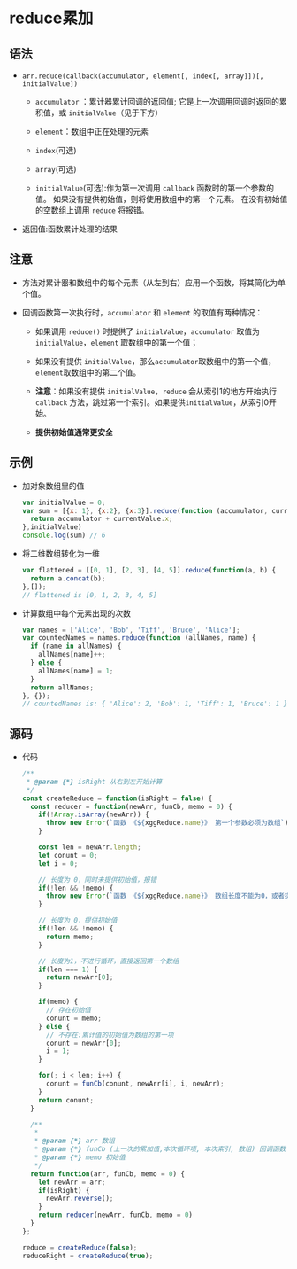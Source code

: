# reduce累加

## 语法

*   `arr.reduce(callback(accumulator, element[, index[, array]])[, initialValue])`

    *   `accumulator` ：累计器累计回调的返回值; 它是上一次调用回调时返回的累积值，或 `initialValue`（见于下方）

    *   `element`：数组中正在处理的元素

    *   `index`(可选)

    *   `array`(可选)

    *   `initialValue`(可选):作为第一次调用 `callback` 函数时的第一个参数的值。 如果没有提供初始值，则将使用数组中的第一个元素。 在没有初始值的空数组上调用 `reduce` 将报错。

*   返回值:函数累计处理的结果

## 注意

*   方法对累计器和数组中的每个元素（从左到右）应用一个函数，将其简化为单个值。

*   回调函数第一次执行时，`accumulator` 和 `element` 的取值有两种情况：

    *   如果调用 `reduce()` 时提供了 `initialValue`，`accumulator` 取值为`initialValue`，`element` 取数组中的第一个值；

    *   如果没有提供 `initialValue`，那么`accumulator`取数组中的第一个值， `element`取数组中的第二个值。

    *   **注意**：如果没有提供 `initialValue`，`reduce` 会从索引1的地方开始执行 `callback` 方法，跳过第一个索引。如果提供`initialValue`，从索引0开始。

    *   **提供初始值通常更安全**

## 示例

*   加对象数组里的值

    ```javascript
    var initialValue = 0;
    var sum = [{x: 1}, {x:2}, {x:3}].reduce(function (accumulator, currentValue) {
      return accumulator + currentValue.x;
    },initialValue)
    console.log(sum) // 6
    ```

*   将二维数组转化为一维

    ```javascript
    var flattened = [[0, 1], [2, 3], [4, 5]].reduce(function(a, b) {
      return a.concat(b);
    },[]);
    // flattened is [0, 1, 2, 3, 4, 5]
    ```

*   计算数组中每个元素出现的次数

    ```javascript
    var names = ['Alice', 'Bob', 'Tiff', 'Bruce', 'Alice'];
    var countedNames = names.reduce(function (allNames, name) {
      if (name in allNames) {
        allNames[name]++;
      } else {
        allNames[name] = 1;
      }
      return allNames;
    }, {});
    // countedNames is: { 'Alice': 2, 'Bob': 1, 'Tiff': 1, 'Bruce': 1 }
    ```

## 源码

*   代码

    ```javascript
    /**
     * @param {*} isRight 从右到左开始计算
     */
    const createReduce = function(isRight = false) {
      const reducer = function(newArr, funCb, memo = 0) {
        if(!Array.isArray(newArr)) {
          throw new Error(`函数 《${xggReduce.name}》 第一个参数必须为数组`);
        }

        const len = newArr.length;
        let conunt = 0;
        let i = 0;

        // 长度为 0，同时未提供初始值，报错
        if(!len && !memo) {
          throw new Error(`函数 《${xggReduce.name}》 数组长度不能为0，或者提供初始值`);
        }

        // 长度为 0，提供初始值
        if(!len && !memo) {
          return memo;
        }

        // 长度为1，不进行循环，直接返回第一个数组
        if(len === 1) {
          return newArr[0];
        }

        if(memo) {
          // 存在初始值
          conunt = memo;
        } else {
          // 不存在:累计值的初始值为数组的第一项
          conunt = newArr[0];
          i = 1;
        }

        for(; i < len; i++) {
          conunt = funCb(conunt, newArr[i], i, newArr);
        }
        return conunt;
      }

      /**
       * 
       * @param {*} arr 数组
       * @param {*} funCb (上一次的累加值,本次循环项, 本次索引, 数组) 回调函数
       * @param {*} memo 初始值
       */
      return function(arr, funCb, memo = 0) {
        let newArr = arr;
        if(isRight) {
          newArr.reverse();
        }
        return reducer(newArr, funCb, memo = 0)
      }
    };

    reduce = createReduce(false);
    reduceRight = createReduce(true);
    ```

